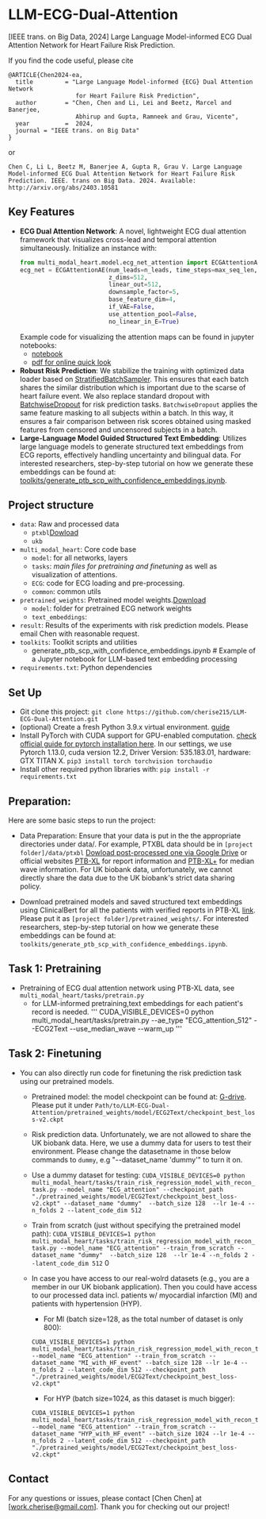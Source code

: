 # LLM-ECG-Dual-Attention

[IEEE trans. on Big Data, 2024] Large Language Model-informed ECG Dual Attention Network for Heart Failure Risk Prediction.

If you find the code useful, please cite
```
@ARTICLE{Chen2024-ea,
  title         = "Large Language Model-informed {ECG} Dual Attention Network
                   for Heart Failure Risk Prediction",
  author        = "Chen, Chen and Li, Lei and Beetz, Marcel and Banerjee,
                   Abhirup and Gupta, Ramneek and Grau, Vicente",
  year          =  2024,
  journal = "IEEE trans. on Big Data"
}
```
or 
```
Chen C, Li L, Beetz M, Banerjee A, Gupta R, Grau V. Large Language Model-informed ECG Dual Attention Network for Heart Failure Risk Prediction. IEEE. trans on Big Data. 2024. Available: http://arxiv.org/abs/2403.10581
```

## Key Features
- **ECG Dual Attention Network**: A novel, lightweight ECG dual attention framework that visualizes cross-lead and temporal attention simultaneously. Initialize an instance with:
    ```python
    from multi_modal_heart.model.ecg_net_attention import ECGAttentionAE
    ecg_net = ECGAttentionAE(num_leads=n_leads, time_steps=max_seq_len, 
                             z_dims=512, 
                             linear_out=512, 
                             downsample_factor=5, 
                             base_feature_dim=4,
                             if_VAE=False,
                             use_attention_pool=False,
                             no_linear_in_E=True)
    ```
    Example code for visualizing the attention maps can be found in jupyter notebooks: 
    - [notebook](multi_modal_heart/tasks/vis_risk_score_attention_maps.ipynb)
    - [pdf for online quick look](multi_modal_heart/tasks/vis_risk_score_attention_maps.pdf) 
- **Robust Risk Prediction**: We stabilize the training with optimized data loader based on [StratifiedBatchSampler](https://github.com/cherise215/LLM-ECG-Dual-Attention/blob/ad2560d0788e854e5fd4d964bcc3840290824671/multi_modal_heart/tasks/train_risk_regression_model_with_recon_task.py#L119). This ensures that each batch shares the similar distribution which is important due to the scarse of heart failure event.  We also replace standard dropout with [BatchwiseDropout](https://github.com/cherise215/LLM-ECG-Dual-Attention/blob/ad2560d0788e854e5fd4d964bcc3840290824671/multi_modal_heart/model/custom_layers/fixable_dropout.py#L77C7-L77C23) for risk prediction tasks. `BatchwiseDropout` applies the same feature masking to all subjects within a batch. In this way, it ensures a fair comparison between risk scores obtained using masked features from censored and uncensored subjects in a batch. 
- **Large-Language Model Guided Structured Text Embedding**: Utilizes large language models to generate structured text embeddings from ECG reports, effectively handling uncertainty and bilingual data. For interested researchers, step-by-step tutorial on how we generate these embeddings can be found at: [toolkits/generate_ptb_scp_with_confidence_embeddings.ipynb](https://github.com/cherise215/LLM-ECG-Dual-Attention/blob/dev/toolkits/generate_ptb_scp_with_confidence_embeddings.ipynb). 


## Project structure
- `data`: Raw and processed data
    - `ptxbl`[Dowload](https://drive.google.com/file/d/1FkCoGAfMeg2dmOSBYDljW8mVp9Rli9W4/view?usp=sharing)
    - `ukb` 
- `multi_modal_heart`:  Core code base
    - `model`: for all networks, layers
    - `tasks`: *main files for pretraining and finetuning* as well as visualization of attentions.
    - `ECG`: code for ECG loading and pre-processing.
    - `common`: common utils
- `pretrained_weights`: Pretrained model weights.[Download](https://drive.google.com/drive/folders/1j6qbuQYjJJ4yn_zz4aHZdQRrvuFUJ7pS?usp=sharing)
    - `model`: folder for pretrained ECG network weights
    -  `text_embeddings`:
- `result`:  Results of the experiments with risk prediction models. Please email Chen with reasonable request. 
- `toolkits`: Toolkit scripts and utilities
    - generate_ptb_scp_with_confidence_embeddings.ipynb # Example of a Jupyter notebook for LLM-based text embedding processing
- `requirements.txt`: Python dependencies


## Set Up
- Git clone this project: 
`git clone https://github.com/cherise215/LLM-ECG-Dual-Attention.git`
- (optional) Create a fresh Python 3.9.x virtual environment. [guide](https://www.arch.jhu.edu/python-virtual-environments/)
- Install PyTorch with CUDA support for GPU-enabled computation. [check official guide for pytorch installation here](https://pytorch.org/). In our settings, we use Pytorch 1.13.0, cuda version 12.2, Driver Version: 535.183.01, hardware: GTX TITAN X. 
`pip3 install torch torchvision torchaudio`
- Install other required python libraries with: 
 `pip install -r requirements.txt`

## Preparation:
Here are some basic steps to run the project:
- Data Preparation: Ensure that your data is put in the the appropriate directories under data/. For example, PTXBL data should be in `[project folder]/data/ptxbl` [Dowload post-processed one via Google Drive](https://drive.google.com/file/d/1FkCoGAfMeg2dmOSBYDljW8mVp9Rli9W4/view?usp=sharing) or official websites [PTB-XL](https://physionet.org/content/ptb-xl/1.0.3/) for report information and [PTB-XL+](https://physionet.org/content/ptb-xl-plus/1.0.1/) for median wave information. For UK biobank data, unfortunately, we cannot directly share the data due to the UK biobank's strict data sharing policy. 

- Download pretrained models and saved structured text embeddings using ClinicalBert for all the patients with verified reports in PTB-XL [link](https://drive.google.com/drive/folders/1j6qbuQYjJJ4yn_zz4aHZdQRrvuFUJ7pS?usp=sharing). Please put it as `[project folder]/pretrained_weights/`. For interested researchers, step-by-step tutorial on how we generate these embeddings can be found at: `toolkits/generate_ptb_scp_with_confidence_embeddings.ipynb`. 

## Task 1: Pretraining 
-  Pretraining of ECG dual attention network using PTB-XL data, see `multi_modal_heart/tasks/pretrain.py`
    - for LLM-informed pretraining,text embeddings for each patient's record is needed.
    '''
    CUDA_VISIBLE_DEVICES=0 python multi_modal_heart/tasks/pretrain.py --ae_type "ECG_attention_512" --ECG2Text  --use_median_wave  --warm_up 
    '''
## Task 2: Finetuning 
- You can also directly run code for finetuning the risk prediction task using our pretrained models.
    - Pretrained model: the model checkpoint can be found at: [G-drive](https://drive.google.com/drive/folders/1j6qbuQYjJJ4yn_zz4aHZdQRrvuFUJ7pS?usp=sharing). Please put it under `Path/to/LLM-ECG-Dual-Attention/pretrained_weights/model/ECG2Text/checkpoint_best_loss-v2.ckpt`
    - Risk prediction data. Unfortunately, we are not allowed to share the UK biobank data. Here, we use a dummy data for users to test their environment. Please change the datasetname in those below commands  to `dummy`, e.g "--dataset_name 'dummy'" to turn it on. 
    - Use a dummy dataset for testing:
      `CUDA_VISIBLE_DEVICES=0 python multi_modal_heart/tasks/train_risk_regression_model_with_recon_task.py --model_name "ECG_attention" --checkpoint_path "./pretrained_weights/model/ECG2Text/checkpoint_best_loss-v2.ckpt" --dataset_name "dummy"  --batch_size 128  --lr 1e-4 --n_folds 2 --latent_code_dim 512`

    - Train from scratch (just without specifying the pretrained model path):
      `CUDA_VISIBLE_DEVICES=1 python multi_modal_heart/tasks/train_risk_regression_model_with_recon_task.py --model_name "ECG_attention" --train_from_scratch --dataset_name "dummy"  --batch_size 128  --lr 1e-4 --n_folds 2 --latent_code_dim 512`
    0 
    - In case you have access to our real-wolrd datasets (e.g., you are a member in our UK biobank application). Then you could have access to our processed data incl. patients w/ myocardial infarction (MI) and patients with hypertension (HYP).
        - For MI  (batch size=128, as the total number of dataset is only 800): 
        ``` 
        CUDA_VISIBLE_DEVICES=1 python multi_modal_heart/tasks/train_risk_regression_model_with_recon_task.py --model_name "ECG_attention" --train_from_scratch --dataset_name "MI_with_HF_event" --batch_size 128 --lr 1e-4 --n_folds 2 --latent_code_dim 512 --checkpoint_path "./pretrained_weights/model/ECG2Text/checkpoint_best_loss-v2.ckpt" 
        ```
        - For HYP (batch size=1024, as this dataset is much bigger): 
        ``` 
        CUDA_VISIBLE_DEVICES=1 python multi_modal_heart/tasks/train_risk_regression_model_with_recon_task.py --model_name "ECG_attention" --train_from_scratch --dataset_name "HYP_with_HF_event" --batch_size 1024 --lr 1e-4 --n_folds 2 --latent_code_dim 512 --checkpoint_path "./pretrained_weights/model/ECG2Text/checkpoint_best_loss-v2.ckpt" 
        ```

## Contact
For any questions or issues, please contact [Chen Chen] at [work.cherise@gmail.com]. Thank you for checking out our project!